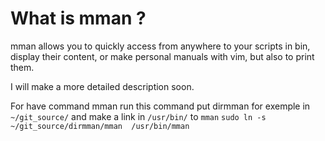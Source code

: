 # What is mman ?



mman allows you to quickly access
from anywhere to your scripts in bin,
display their content,
or make personal manuals with vim,
but also to print them.

I will make a more detailed description soon.

For have command mman
run this command
put dirmman for exemple in `~/git_source/`
and make a link in `/usr/bin/` to `mman` 
`sudo ln -s  ~/git_source/dirmman/mman  /usr/bin/mman`
